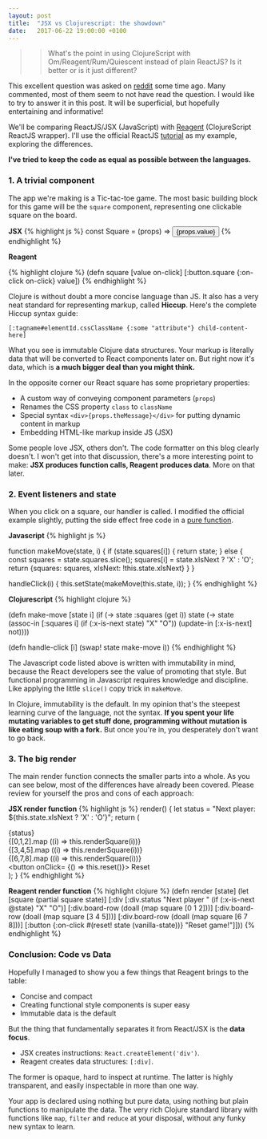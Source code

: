 ```yaml
---
layout: post
title:  "JSX vs Clojurescript: the showdown"
date:   2017-06-22 19:00:00 +0100
---
```


> > What's the point in using ClojureScript with Om/Reagent/Rum/Quiescent instead of plain ReactJS? Is it better or is it just different?

This excellent question was asked on [reddit] some time ago. Many commented, most of them seem to not have read the question. I would like to try to answer it in this post. It will be superficial, but hopefully entertaining and informative!

We'll be comparing ReactJS/JSX (JavaScript) with [Reagent] (ClojureScript ReactJS wrapper). I'll use the official ReactJS [tutorial] as my example, exploring the differences.

**I've tried to keep the code as equal as possible between the languages.**  

### 1. A trivial component
The app we're making is a Tic-tac-toe game. The most basic building block for this game will be the `square` component, representing one clickable square on the board.

**JSX**
{% highlight js %}
const Square = (props) =>
<button className="square" onClick={props.onClick}>
  {props.value}
</button>
{% endhighlight %}

**Reagent**

{% highlight clojure %}
(defn square [value on-click]
  [:button.square {:on-click on-click}
   value])
{% endhighlight %}

Clojure is without doubt a more concise language than JS. It also has a very neat standard for representing markup, called **Hiccup**. Here's the complete Hiccup syntax guide:

`[:tagname#elementId.cssClassName {:some "attribute"} child-content-here]`

What you see is immutable Clojure data structures. Your markup is literally data that will be converted to React components later on. But right now it's data, which is **a much bigger deal than you might think.**

In the opposite corner our React square has some proprietary properties:

* A custom way of conveying component parameters (`props`)
* Renames the CSS property `class` to `className`
* Special syntax `<div>{props.theMessage}</div>` for putting dynamic content in markup
* Embedding HTML-like markup inside JS (JSX)

Some people love JSX, others don't. The code formatter on this blog clearly doesn't. I won't get into that discussion, there's a more interesting point to make: **JSX produces function calls, Reagent produces data**. More on that later.

### 2. Event listeners and state

When you click on a square, our handler is called. I modified the official example slightly, putting the side effect free code in a [pure function].

**Javascript**
{% highlight js %}

function makeMove(state, i) {
  if (state.squares[i]) {
    return state;
  }
  else {
    const squares = state.squares.slice();
    squares[i] = state.xIsNext ? 'X' : 'O';
    return {squares: squares,
            xIsNext: !this.state.xIsNext}
  }
}

handleClick(i) {
  this.setState(makeMove(this.state, i));
}
{% endhighlight %}


**Clojurescript**
{% highlight clojure %}

(defn make-move [state i]
  (if (-> state :squares (get i))
    state
    (-> state
      (assoc-in [:squares i] (if (:x-is-next state) "X" "O"))
      (update-in [:x-is-next] not))))

(defn handle-click [i]
  (swap! state make-move i))
{% endhighlight %}

The Javascript code listed above is written with immutability in mind, because the React developers see the value of promoting that style. But functional programming in Javascript requires knowledge and discipline. Like applying the little `slice()` copy trick in `makeMove`.

In Clojure, immutability is the default. In my opinion that's the steepest learning curve of the language, not the syntax. **If you spent your life mutating variables to get stuff done, programming without mutation is like eating soup with a fork.** But once you're in, you desperately don't want to go back.

### 3. The big render

The main render function connects the smaller parts into a whole. As you can see below, most of the differences have already been covered. Please review for yourself the pros and cons of each approach:

**JSX render function**
{% highlight js %}
render() {
    let status = "Next player: ${this.state.xIsNext ? 'X' : 'O'}";
    return (
      <div>
        <div className="status">{status}</div>
        <div className="board-row"> {[0,1,2].map ((i) => this.renderSquare(i))}  </div>
        <div className="board-row"> {[3,4,5].map ((i) => this.renderSquare(i))}  </div>
        <div className="board-row"> {[6,7,8].map ((i) => this.renderSquare(i))}  </div>
        <button onClick= {() => this.reset()}> Reset </button>
      </div>
    );
  }
{% endhighlight %}

**Reagent render function**
{% highlight clojure %}
(defn render [state]
  (let [square (partial square state)]
    [:div
     [:div.status "Next player " (if (:x-is-next @state) "X" "O")]
     [:div.board-row (doall (map square [0 1 2]))]
     [:div.board-row (doall (map square [3 4 5]))]
     [:div.board-row (doall (map square [6 7 8]))]
     [:button {:on-click #(reset! state (vanilla-state))} "Reset game!"]]))
{% endhighlight %}

### Conclusion: Code vs Data

Hopefully I managed to show you a few things that Reagent brings to the table:
* Concise and compact
* Creating functional style components is super easy
* Immutable data is the default

But the thing that fundamentally separates it from React/JSX is the **data focus**.
* JSX creates instructions: `React.createElement('div')`.
* Reagent creates data structures: `[:div]`.

The former is opaque, hard to inspect at runtime. The latter is highly transparent, and easily inspectable in more than one way.

Your app is declared using nothing but pure data, using nothing but plain functions to manipulate the data. The very rich Clojure standard library with functions like `map`, `filter` and `reduce` at your disposal, without any funky new syntax to learn.

[pure function]: https://en.wikipedia.org/wiki/Pure_function
[tutorial]: https://facebook.github.io/react/tutorial/tutorial.html
[reagent]: https://reagent-project.github.io/
[reddit]: https://www.reddit.com/r/Clojure/comments/5lkkwb/is_anyone_in_the_clojure_community_using_plain/

